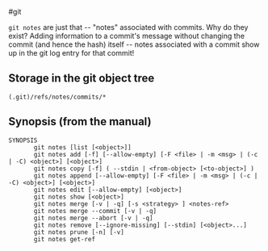 #git 

`git notes` are just that -- "notes" associated with commits. Why do they exist? Adding information to a commit's message without changing the commit (and hence the hash) itself -- notes associated with a commit show up in the git log entry for that commit!

## Storage in the git object tree
`(.git)/refs/notes/commits/*`

## Synopsis (from the manual)
```
SYNOPSIS
       git notes [list [<object>]]
       git notes add [-f] [--allow-empty] [-F <file> | -m <msg> | (-c | -C) <object>] [<object>]
       git notes copy [-f] ( --stdin | <from-object> [<to-object>] )
       git notes append [--allow-empty] [-F <file> | -m <msg> | (-c | -C) <object>] [<object>]
       git notes edit [--allow-empty] [<object>]
       git notes show [<object>]
       git notes merge [-v | -q] [-s <strategy> ] <notes-ref>
       git notes merge --commit [-v | -q]
       git notes merge --abort [-v | -q]
       git notes remove [--ignore-missing] [--stdin] [<object>...]
       git notes prune [-n] [-v]
       git notes get-ref
```
